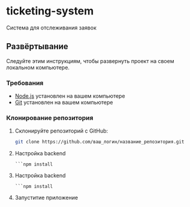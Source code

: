 # ticketing-system
Система для отслеживания заявок

## Развёртывание
Следуйте этим инструкциям, чтобы развернуть проект на своем локальном компьютере.

### Требования
- [Node.js](https://nodejs.org/en/) установлен на вашем компьютере
- [Git](https://git-scm.com/) установлен на вашем компьютере
### Клонирование репозитория

1. Склонируйте репозиторий с GitHub:
   ```bash
   git clone https://github.com/ваш_логин/название_репозитория.git
2. Настройка backend
   ```cd backend
   ```npm install
3. Настройка backend
   ```cd../frontend
   ```npm install
4. Запуститие приложение
   ```npm start


   

   
